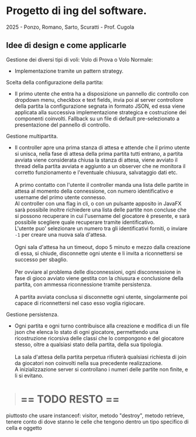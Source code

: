 # Progetto di ing del software.

2025 - Ponzo, Romano, Sarto, Scuratti - Prof. Cugola

## Idee di design e come applicarle

Gestione dei diversi tipi di voli: Volo di Prova o Volo Normale:

- Implementazione tramite un pattern strategy.

Scelta della configurazione della partita:

- Il primo utente che entra ha a disposizione un pannello dic controllo con dropdown menu, checkbox e text fields, invia poi al server controllore della partita la configurazione segnata in formato JSON, ed essa viene applicata alla successiva implementazione strategica e costruzione dei componenti coinvolti. Fallback su un file di default pre-selezionato a presentazione del pannello di controllo.

Gestione multipartita.

- Il controller apre una prima stanza di attesa e attende che il primo utente si unisca, nella fase di attesa della prima partita tutti entrano, a partita avviata viene considerata chiusa la stanza di attesa, viene avviato il thread della partita avviata e aggiunto a un observer che ne monitora il corretto funzionamento e l'eventuale chiusura, salvataggio dati etc.\
\
A primo contatto con l'utente il controller manda una lista delle partite in attesa al momento della connessione, con numero identificativo e username del primo utente connesso.\
Al controller con una flag in cli, o con un pulsante apposito in JavaFX sarà possibile inoltre richiedere una lista delle partite non concluse che si possono recuperare in cui l'username del giocatore è presente, e sarà possibile scegliere quale recuperare tramite identificativo.\
L'utente puo' selezionare un numero tra gli identificativi forniti, o inviare `-1` per creare una nuova sala d'attesa.\
\
Ogni sala d'attesa ha un timeout, dopo 5 minuto e mezzo dalla creazione di essa, si chiude, disconnette ogni utente e li invita a riconnettersi se successo per sbaglio.\
\
Per ovviare al problema delle disconnessioni, ogni disconnessione in fase di gioco avviato viene gestita con la chiusura e conclusione della partita, con ammessa riconnessione tramite persistenza.\
\
A partita avviata conclusa si disconnette ogni utente, singolarmente poi capace di riconnettersi nel caso esso voglia rigiocare.

Gestione persistenza.

- Ogni partita e ogni turno contribuisce alla creazione e modifica di un file json che elenca lo stato di ogni giocatore, permettendo una ricostruzione ricorsiva delle classi che lo compongono e del giocatore stesso, oltre a qualsiasi stato della partita, della sua tipologia. \
\
La sala d'attesa della partita perpetua rifiuterà qualsiasi richiesta di join da giocatori non coinvolti nella sua precedente realizzazione.
\
A inizializzazione server si controllano i numeri delle partite non finite, e li si evitano.

>== TODO RESTO ==
>==================


piuttosto che usare instanceof: visitor, metodo "destroy", metodo retrieve, tenere conto di dove stanno le celle che tengono dentro un tipo specifico di cella e oggetto
